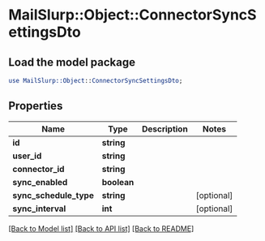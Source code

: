 # MailSlurp::Object::ConnectorSyncSettingsDto

## Load the model package
```perl
use MailSlurp::Object::ConnectorSyncSettingsDto;
```

## Properties
Name | Type | Description | Notes
------------ | ------------- | ------------- | -------------
**id** | **string** |  | 
**user_id** | **string** |  | 
**connector_id** | **string** |  | 
**sync_enabled** | **boolean** |  | 
**sync_schedule_type** | **string** |  | [optional] 
**sync_interval** | **int** |  | [optional] 

[[Back to Model list]](../README#documentation-for-models) [[Back to API list]](../README#documentation-for-api-endpoints) [[Back to README]](../README)


